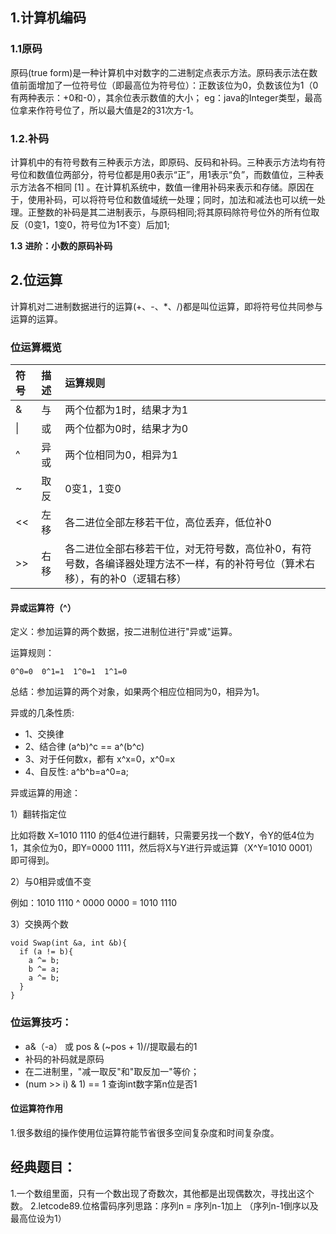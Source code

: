 ## 1.计算机编码

### 1.1原码

原码(true form)是一种计算机中对数字的二进制定点表示方法。原码表示法在数值前面增加了一位符号位（即最高位为符号位）：正数该位为0，负数该位为1（0有两种表示：+0和-0），其余位表示数值的大小；
eg：java的Integer类型，最高位拿来作符号位了，所以最大值是2的31次方-1。

### 1.2.补码
计算机中的有符号数有三种表示方法，即原码、反码和补码。三种表示方法均有符号位和数值位两部分，符号位都是用0表示“正”，用1表示“负”，而数值位，三种表示方法各不相同 [1] 。在计算机系统中，数值一律用补码来表示和存储。原因在于，使用补码，可以将符号位和数值域统一处理；同时，加法和减法也可以统一处理。正整数的补码是其二进制表示，与原码相同;将其原码除符号位外的所有位取反（0变1，1变0，符号位为1不变）后加1;

**1.3** **进阶：小数的原码补码**

## 2.位运算

计算机对二进制数据进行的运算(+、-、\*、/)都是叫位运算，即将符号位共同参与运算的运算。

### 位运算概览

| 符号 | 描述 | 运算规则                                                     |
| :--- | :--- | :----------------------------------------------------------- |
| &    | 与   | 两个位都为1时，结果才为1                                     |
| \|   | 或   | 两个位都为0时，结果才为0                                     |
| ^    | 异或 | 两个位相同为0，相异为1                                       |
| ~    | 取反 | 0变1，1变0                                                   |
| <<   | 左移 | 各二进位全部左移若干位，高位丢弃，低位补0                    |
| >>   | 右移 | 各二进位全部右移若干位，对无符号数，高位补0，有符号数，各编译器处理方法不一样，有的补符号位（算术右移），有的补0（逻辑右移） |

#### 异或运算符（^）

定义：参加运算的两个数据，按二进制位进行"异或"运算。

运算规则：

```
0^0=0  0^1=1  1^0=1  1^1=0
```

总结：参加运算的两个对象，如果两个相应位相同为0，相异为1。

异或的几条性质:

- 1、交换律
- 2、结合律 (a^b)^c == a^(b^c)
- 3、对于任何数x，都有 x^x=0，x^0=x
- 4、自反性: a^b^b=a^0=a;

异或运算的用途：

1）翻转指定位

比如将数 X=1010 1110 的低4位进行翻转，只需要另找一个数Y，令Y的低4位为1，其余位为0，即Y=0000 1111，然后将X与Y进行异或运算（X^Y=1010 0001）即可得到。

2）与0相异或值不变

例如：1010 1110 ^ 0000 0000 = 1010 1110

3）交换两个数

```
void Swap(int &a, int &b){
  if (a != b){
    a ^= b;
    b ^= a;
    a ^= b;
  }
}
```

### 位运算技巧：

- a&（-a）  或 pos & (~pos + 1)//提取最右的1 
- 补码的补码就是原码 
- 在二进制里，"减一取反"和"取反加一"等价；
- (num >> i) & 1) == 1 查询int数字第n位是否1



#### 位运算符作用

1.很多数组的操作使用位运算符能节省很多空间复杂度和时间复杂度。

## 经典题目：

1.一个数组里面，只有一个数出现了奇数次，其他都是出现偶数次，寻找出这个数。
2.letcode89.位格雷码序列思路：序列n = 序列n-1加上 （序列n-1倒序以及最高位设为1）


